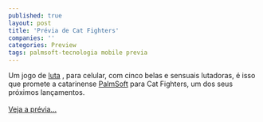 ```yaml
---
published: true
layout: post
title: 'Prévia de Cat Fighters'
companies: ''
categories: Preview
tags: palmsoft-tecnologia mobile previa
---
```

Um jogo de <a href="{{ site.baseurl }}/index.php?p=cl&amp;t=19&amp;idc=21">luta</a>
, para celular, com cinco belas e sensuais lutadoras, &eacute; isso que promete a catarinense <a href="{{ site.baseurl }}/index.php?p=cl&amp;t=19&amp;idd=38">PalmSoft</a>
 para Cat Fighters, um dos seus pr&oacute;ximos lan&ccedil;amentos.<br /><br /><a href="{{ site.baseurl }}/index.php?p=c&amp;id=406">Veja a pr&eacute;via...</a>

